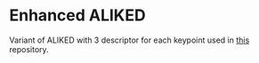 # Enhanced ALIKED
Variant of ALIKED with 3 descriptor for each keypoint used in [this](https://github.com/ShowStopperTheSecond/MatchBeyondOutliers) repository. 


